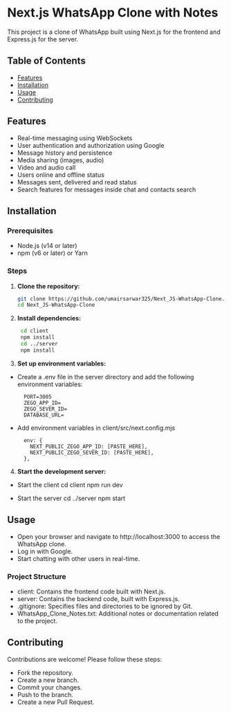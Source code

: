# Next.js WhatsApp Clone with Notes

This project is a clone of WhatsApp built using Next.js for the frontend and Express.js for the server.

## Table of Contents

- [Features](#features)
- [Installation](#installation)
- [Usage](#usage)
- [Contributing](#contributing)

## Features

- Real-time messaging using WebSockets
- User authentication and authorization using Google
- Message history and persistence
- Media sharing (images, audio)
- Video and audio call
- Users online and offline status
- Messages sent, delivered and read status
- Search features for messages inside chat and contacts search

## Installation

### Prerequisites

- Node.js (v14 or later)
- npm (v6 or later) or Yarn

### Steps

1. **Clone the repository:**
   
   ```bash
   git clone https://github.com/umairsarwar325/Next_JS-WhatsApp-Clone.git
   cd Next_JS-WhatsApp-Clone
   ```
   
2. **Install dependencies:**
   
   ```bash
    cd client
    npm install
    cd ../server
    npm install
   ```
3. **Set up environment variables:**
   
- Create a .env file in the server directory and add the following environment variables:
  ```
    PORT=3005
    ZEGO_APP_ID=
    ZEGO_SEVER_ID=
    DATABASE_URL=
  ```
- Add environment variables in client/src/next.config.mjs
  ```
    env: {
      NEXT_PUBLIC_ZEGO_APP_ID: [PASTE_HERE],
      NEXT_PUBLIC_ZEGO_SEVER_ID: [PASTE_HERE],
    },
  ```
    
4. **Start the development server:**

- Start the client
cd client
npm run dev

- Start the server
cd ../server
npm start

## Usage
   
- Open your browser and navigate to http://localhost:3000 to access the WhatsApp clone.
- Log in with Google.
- Start chatting with other users in real-time.

### Project Structure
- client: Contains the frontend code built with Next.js.
- server: Contains the backend code, built with Express.js.
- .gitignore: Specifies files and directories to be ignored by Git.
- WhatsApp_Clone_Notes.txt: Additional notes or documentation related to the project.

## Contributing

Contributions are welcome! Please follow these steps:

- Fork the repository.
- Create a new branch.
- Commit your changes.
- Push to the branch.
- Create a new Pull Request.
